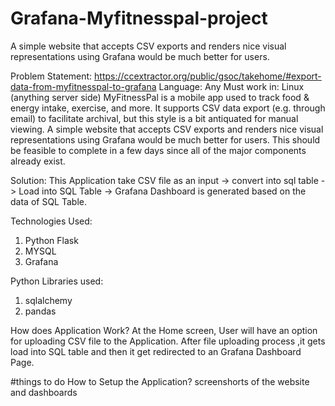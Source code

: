 # Grafana-Myfitnesspal-project
 A simple website that accepts CSV exports and renders nice visual representations using Grafana would be much better for users.
 
Problem Statement:
https://ccextractor.org/public/gsoc/takehome/#export-data-from-myfitnesspal-to-grafana
Language: Any
Must work in: Linux (anything server side)
MyFitnessPal is a mobile app used to track food & energy intake, exercise, and more. It supports CSV data export (e.g. through email) to facilitate archival, but this style is a bit antiquated for manual viewing.
A simple website that accepts CSV exports and renders nice visual representations using Grafana would be much better for users. This should be feasible to complete in a few days since all of the major components already exist.

Solution:
This Application take CSV file as an input -> convert into sql table -> Load into SQL Table -> Grafana Dashboard is generated based on the data of SQL Table.

Technologies Used:
1) Python Flask
2) MYSQL
3) Grafana
   
Python Libraries used:
1) sqlalchemy
2) pandas

How does Application Work?
At the Home screen, User will have an option for uploading CSV file to the Application. After file uploading process ,it gets load into SQL table and then it get redirected to an Grafana Dashboard Page.

#things to do
How to Setup the Application?
screenshorts of the website and dashboards

